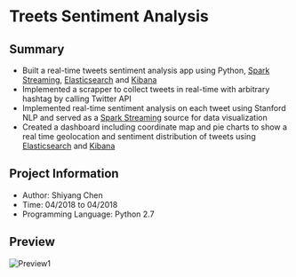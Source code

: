  # Treets Sentiment Analysis
 
 ## Summary
 
 * Built a real-time tweets sentiment analysis app using Python, [Spark Streaming](https://spark.apache.org/streaming/), [Elasticsearch](https://www.elastic.co/) and [Kibana](https://www.elastic.co/products/kibana)
 * Implemented a scrapper to collect tweets in real-time with arbitrary hashtag by calling Twitter API
 * Implemented real-time sentiment analysis on each tweet using Stanford NLP and served as a [Spark Streaming](https://spark.apache.org/streaming/) source for data visualization
 * Created a dashboard including coordinate map and pie charts to show a real time geolocation and sentiment distribution of tweets using [Elasticsearch](https://www.elastic.co/) and [Kibana](https://www.elastic.co/products/kibana)
 
 ## Project Information
 
 * Author: Shiyang Chen
 * Time: 04/2018 to 04/2018
* Programming Language: Python 2.7

 ## Preview
 ![Preview1](https://github.com/a87009751/Tweet-Sentiment-Analysis/blob/master/Preview1.JPG?raw=true)
